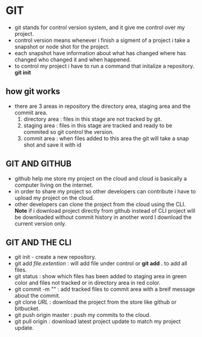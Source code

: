 # GIT 
   * git stands for control version system, and it give me control over my project.
   * control version means whenever i finish a sigment of a project i take a snapshot or node shot for the project.
   * each snapshot have information about what has changed where has changed who changed it and when happened.
   * to control my project i have to run a command that initalize a repository.
      **git init**
      
## how git works
  * there are 3 areas in repository the directory area, staging area and the commit area.
    1. directory area : files in this stage are not tracked by git.
    2. staging area : files in this stage are tracked and ready to be commited so git control the version.
    3. commit area : when files added to this area the git will take a snap shot and save it with id
    
## GIT AND GITHUB
   * github help me store my project on the cloud and cloud is basically a computer living on the internet.
   * in order to share my project so other developers can contribute i have to upload my project on the cloud.
   * other developers can clone the project from the cloud using the CLI.
    **Note** if i download project directly from github instead of CLI project will be downloaded without commit history
      in another word I download the current version only.
      
## GIT AND THE CLI
   * git init - create a new repository.
   * git add *file.extention* : will add file under control or **git add .** to add all files.
   * git status : show which files has been added to staging area in green color and files not tracked or in directory area in red color.
   * git commit -m "" : add tracked files to commit area with a breif message about the commit.
   * git clone *URL* : download the project from the store like github or bitbucket.
   * git push origin master : push my commits to the cloud.
   * git pull origin : download latest project update to match my project update.
